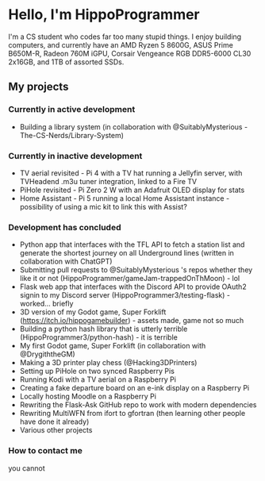 # Hello, I'm HippoProgrammer
I'm a CS student who codes far too many stupid things.
I enjoy building computers, and currently have an AMD Ryzen 5 8600G, ASUS Prime B650M-R,  Radeon 760M iGPU, Corsair Vengeance RGB DDR5-6000 CL30 2x16GB, and 1TB of assorted SSDs.

## My projects
### Currently in active development
* Building a library system (in collaboration with @SuitablyMysterious - The-CS-Nerds/Library-System)

### Currently in inactive development
* TV aerial revisited - Pi 4 with a TV hat running a Jellyfin server, with TVHeadend .m3u tuner integration, linked to a Fire TV
* PiHole revisited - Pi Zero 2 W with an Adafruit OLED display for stats
* Home Assistant - Pi 5 running a local Home Assistant instance - possibility of using a mic kit to link this with Assist?

### Development has concluded
* Python app that interfaces with the TFL API to fetch a station list and generate the shortest journey on all Underground lines (written in collaboration with ChatGPT)
* Submitting pull requests to @SuitablyMysterious 's repos whether they like it or not (HippoProgrammer/gameJam-trappedOnThMoon) - lol
* Flask web app that interfaces with the Discord API to provide OAuth2 signin to my Discord server (HippoProgrammer3/testing-flask) - worked... briefly
* 3D version of my Godot game, Super Forklift (https://itch.io/hippogamebuilder) - assets made, game not so much
* Building a python hash library that is utterly terrible (HippoProgrammer3/python-hash) - it is terrible
* My first Godot game, Super Forklift (in collaboration with @DrygiththeGM)
* Making a 3D printer play chess (@Hacking3DPrinters)
* Setting up PiHole on two synced Raspberry Pis
* Running Kodi with a TV aerial on a Raspberry Pi
* Creating a fake departure board on an e-ink display on a Raspberry Pi
* Locally hosting Moodle on a Raspberry Pi
* Rewriting the Flask-Ask GitHub repo to work with modern dependencies
* Rewriting MultiWFN from ifort to gfortran (then learning other people have done it already)
* Various other projects

### How to contact me
you cannot
